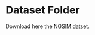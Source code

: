 # Dataset Folder

Download here the [NGSIM datset](https://data.transportation.gov/Automobiles/Next-Generation-Simulation-NGSIM-Vehicle-Trajector/8ect-6jqj/about_data).
